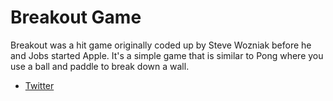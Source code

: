 # Breakout Game

Breakout was a hit game originally coded up by Steve Wozniak before he and Jobs started Apple. It's a simple game
that is similar to Pong where you use a ball and paddle to break down a wall.

- [Twitter](https://twitter.com/_fav_dev)